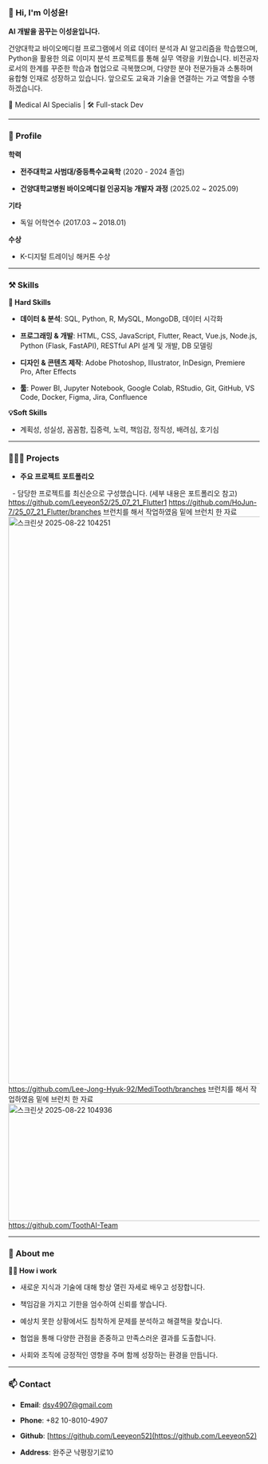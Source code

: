 
### 👋 Hi, I'm 이성윤!



**AI 개발을 꿈꾸는 이성윤입니다.**

건양대학교 바이오메디컬 프로그램에서 의료 데이터 분석과 AI 알고리즘을 학습했으며, Python을 활용한 의료 이미지 분석 프로젝트를 통해 실무 역량을 키웠습니다. 비전공자로서의 한계를 꾸준한 학습과 협업으로 극복했으며, 다양한 분야 전문가들과 소통하며 융합형 인재로 성장하고 있습니다. 앞으로도 교육과 기술을 연결하는 가교 역할을 수행하겠습니다.

🦷 Medical AI Specialis | 🛠 Full-stack Dev

---



### 🔎 Profile



**학력**

- **전주대학교 사범대/중등특수교육학** (2020 - 2024 졸업)

- **건양대학교병원 바이오메디컬 인공지능 개발자 과정** (2025.02 ~ 2025.09)



**기타**

- 독일 어학연수 (2017.03 ~ 2018.01)


**수상**
- K-디지털 트레이닝 해커톤 수상
---



### ⚒️ Skills



**💪 Hard Skills**

- **데이터 & 분석**: SQL, Python, R, MySQL, MongoDB, 데이터 시각화

- **프로그래밍 & 개발**: HTML, CSS, JavaScript, Flutter, React, Vue.js, Node.js, Python (Flask, FastAPI), RESTful API 설계 및 개발, DB 모델링

- **디자인 & 콘텐츠 제작**: Adobe Photoshop, Illustrator, InDesign, Premiere Pro, After Effects

- **툴**: Power BI, Jupyter Notebook, Google Colab, RStudio, Git, GitHub, VS Code, Docker, Figma, Jira, Confluence



**💡Soft Skills**

- 계획성, 성실성, 꼼꼼함, 집중력, 노력, 책임감, 정직성, 배려심, 호기심



---



### 👩🏻‍💻 Projects



- **주요 프로젝트 포트폴리오**

  - 담당한 프로젝트를 최신순으로 구성했습니다. (세부 내용은 포트폴리오 참고)
https://github.com/Leeyeon52/25_07_21_Flutter1
https://github.com/HoJun-7/25_07_21_Flutter/branches  브런치를 해서 작업하였음 밑에 브런치 한 자료
<img width="1589" height="1137" alt="스크린샷 2025-08-22 104251" src="https://github.com/user-attachments/assets/f52e7554-6873-45ca-9ad3-eee960b323c5" />
https://github.com/Lee-Jong-Hyuk-92/MediTooth/branches 브런치를 해서 작업하였음 밑에 브런치 한 자료
<img width="1584" height="235" alt="스크린샷 2025-08-22 104936" src="https://github.com/user-attachments/assets/f292444d-0177-4682-90de-59f3e56ad81f" />
https://github.com/ToothAI-Team



---



### 💫 About me



**🙋🏻 How i work**

- 새로운 지식과 기술에 대해 항상 열린 자세로 배우고 성장합니다.

- 책임감을 가지고 기한을 엄수하여 신뢰를 쌓습니다.

- 예상치 못한 상황에서도 침착하게 문제를 분석하고 해결책을 찾습니다.

- 협업을 통해 다양한 관점을 존중하고 만족스러운 결과를 도출합니다.

- 사회와 조직에 긍정적인 영향을 주며 함께 성장하는 환경을 만듭니다.



---



### 📫 Contact



- **Email**: dsy4907@gmail.com

- **Phone**: +82 10-8010-4907

- **Github**: [https://github.com/Leeyeon52](https://github.com/Leeyeon52)

- **Address**: 완주군 낙평장기로10
